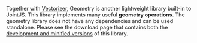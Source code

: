Together with [Vectorizer](vectorizer.html), Geometry is another lightweight library built-in to JointJS. This library implements many useful **geometry operations**. The geometry library does not have any dependencies and can be used standalone. Please see the download page that contains both the [development and minified versions](http://jointjs.com/download#geometry) of this library.